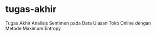 # tugas-akhir
Tugas Akhir Analisis Sentimen pada Data Ulasan Toko Online dengan Metode Maximum Entropy
